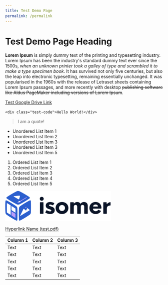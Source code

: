 ```yaml
---
title: Test Demo Page
permalink: /permalink
---
```

# Test Demo Page Heading
**Lorem Ipsum** is simply dummy text of the printing and typesetting industry. Lorem Ipsum has been the industry's standard dummy text ever since the 1500s, *when an unknown printer took a galley of type and scrambled it to make a type specimen book*. It has survived not only five centuries, but also the leap into electronic typesetting, remaining essentially unchanged. It was popularised in the 1960s with the release of Letraset sheets containing Lorem Ipsum passages, and more recently with desktop ~~publishing software like Aldus PageMaker including versions of Lorem Ipsum~~.

[Test Google Drive Link](https://drive.google.com/drive/folders/1fwfKof8X6QeJdIEDj-T3-gbx2H7AuhcZ)

```
<div class="test-code">Hello World!</div>
```

> I am a quote!

* Unordered List Item 1
* Unordered List Item 2
* Unordered List Item 3
* Unordered List Item 3
* Unordered List Item 5

1. Ordered List Item 1
2. Ordered List Item 2
3. Ordered List Item 3
4. Ordered List Item 4
5. Ordered List Item 5

![Alt text for image on Isomer site](/images/isomer-logo.svg)

[Hyperlink Name (test.pdf)](/files/test.pdf)

| Column 1 | Column 2 | Column 3 |
| -------- | -------- | -------- |
| Text     | Text     | Text     |
| Text     | Text     | Text     |
| Text     | Text     | Text     |
| Text     | Text     | Text     |
| Text     | Text     | Text     |